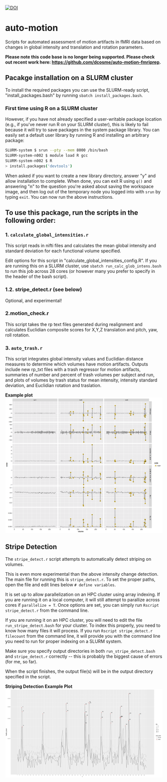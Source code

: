 [![DOI](https://zenodo.org/badge/96470945.svg)](https://zenodo.org/badge/latestdoi/96470945)

# auto-motion
Scripts for automated assessment of motion artifacts in fMRI data based on changes in global intensity and translation and rotation parameters.

**Please note this code base is no longer being supported. Please check out recent work here: https://github.com/dcosme/auto-motion-fmriprep.**

## Pacakge installation on a SLURM cluster

To install the required packages you can use the SLURM-ready script, "install_packages.bash" by running `sbatch install_packages.bash`. 

### First time using R on a SLURM cluster

However, if you have not already specified a user-writable package location (e.g., if you've never run R on your SLURM cluster), this is likely to fail because
it will try to save packages in the system package library. You can easily set a default user library by running R and installing an arbitrary package:

```bash
SLURM-system $ srun --pty --mem 8000 /bin/bash
SLURM-system-n002 $ module load R gcc
SLURM-system-n002 $ R
> install.packages('devtools')
```

When asked if you want to create a new library directory, answer "y" and allow installation to complete. When done, you can exit R using `q()` and answering "n" 
to the question you're asked about saving the workspace image, and then log out of the temporary node you logged into with `srun` by typing `exit`. You can now 
run the above instructions.

## To use this package, run the scripts in the following order:

### 1. `calculate_global_intensities.r`
This script reads in nifti files and calculates the mean global intensity and standard deviation for each functional volume specified.

Edit options for this script in "calculate_global_intensities_config.R". If you are running this on a SLURM cluster, use `sbatch run_calc_glob_intens.bash` to run this job across 28 cores (or however many you prefer to specify in the header of the bash script).

### 1.2. stripe_detect.r (see below)

Optional, and experimental!

### 2.motion_check.r
This script takes the rp text files generated during realignment and calculates Euclidian composite scores for X,Y,Z translation and pitch, yaw, roll rotation.

### 3. `auto_trash.r`
This script integrates global intensity values and Euclidian distance measures to determine which volumes have motion artifacts. Outputs include new rp_txt files with a trash regressor for motion artifacts, summaries of number and percent of trash volumes per subject and run, and plots of volumes by trash status for mean intensity, intensity standard deviation, and Euclidian rotation and traslation.

**Example plot**
![plot example](plot_example.png)

## Stripe Detection

The `stripe_detect.r` script attempts to automatically detect striping on volumes.

This is even more experimental than the above intensity change detection. The main file for running this is `stripe_detect.r`. To set the proper paths, open the file and edit lines below `# define variables`. 

It is set up to allow parallelization on an HPC cluster using array indexing. If you are running it on a local computer, it will still attempt to parallize across cores if `parallelize = T`. Once options are set, you can simply run `Rscript stripe_detect.r` from the command line.

If you are running it on an HPC cluster, you will need to edit the file `run_stripe_detect.bash` for your cluster. To index this properly, you need to know how many files it will process. If you run `Rscript stripe_detect.r filecount` from the command line, it will provide you with the command line you need to run for proper indexing on a SLURM system.

Make sure you specify output directories in both `run_stripe_detect.bash` and `stripe_detect.r` correctly -- this is probably the biggest cause of errors (for me, so far).

When the script finishes, the output file(s) will be in the output directory specified in the script.

**Striping Detection Example Plot**
![stripe plot](example_stripe_detect.png)
